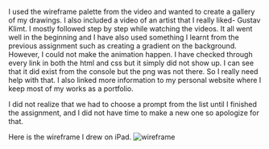 I used the wireframe palette from the video and wanted to create a gallery of my drawings. I also included a video of an artist that I really liked- Gustav Klimt. I mostly followed step by step while watching the videos. It all went well in the beginning and I have also used something I learnt from the previous assignment such as creating a gradient on the background. However, I could not make the animation happen. I have checked through every link in both the html and css but it simply did not show up. I can see that it did exist from the console but the png was not there. So I really need help with that. I also linked more information to my personal website where I keep most of my works as a portfolio. 

I did not realize that we had to choose a prompt from the list until I finished the assignment, and I did not have time to make a new one so apologize for that.

Here is the wireframe I drew on iPad. 
![wireframe](https://github.com/moonchildlisha/Class-ConnectionsLab/assets/144053214/2faa5dfd-e2c6-48a2-8c06-1bb955576e7d)
